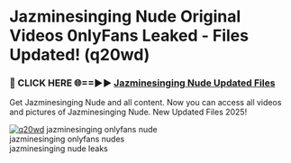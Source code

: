 # Jazminesinging Nude Original Videos 0nlyFans Leaked - Files Updated! (q20wd)

<h3>🔴 CLICK HERE 🌐==►► <a href="https://tinyurl.com/yrmya6cz" rel="nofollow">Jazminesinging Nude Updated Files</a></h3>

Get Jazminesinging Nude and all content. Now you can access all videos and pictures of Jazminesinging Nude. New Updated Files 2025!

[![q20wd](https://i.imgur.com/FMdXYCs.gif)](https://tinyurl.com/yrmya6cz)
jazminesinging onlyfans nude<br>
jazminesinging onlyfans nudes<br>
jazminesinging nude leaks